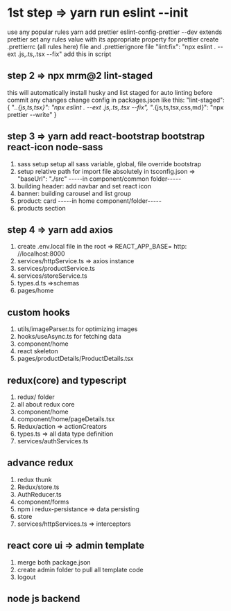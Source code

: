 # 1st step => yarn run eslint --init

use any popular rules
yarn add prettier eslint-config-prettier --dev
extends prettier
set any rules value with its appropriate property
for prettier create .prettierrc (all rules here) file and .prettierignore file
"lint:fix": "npx eslint . --ext .js,.ts,.tsx --fix" add this in script

## step 2 => npx mrm@2 lint-staged

this will automatically install husky and list staged for auto linting before
commit any changes change config in packages.json like this:
"lint-staged": {
"_..{js,ts,tsx}": "npx eslint . --ext .js,.ts,.tsx --fix",
"_.{js,ts,tsx,css,md}": "npx prettier --write"
}

<!-- "lint-staged": {
    "*{.tsx,.ts}": "npx eslint '**/*{.ts,.tsx}' --fix",
    "*.{ts,tsx,css,md}": "npx prettier --write"
  } -->

## step 3 => yarn add react-bootstrap bootstrap react-icon node-sass

1. sass setup
   setup all sass variable, global, file
   override bootstrap
2. setup relative path for import file absolutely in tsconfig.json => "baseUrl": "./src"
   -----in component/common folder-----
3. building header: add navbar and set react icon
4. banner: building carousel and list group
5. product: card
   -----in home component/folder-----
6. products section

## step 4 => yarn add axios

1. create .env.local file in the root => REACT_APP_BASE= http: //localhost:8000
2. services/httpService.ts => axios instance
3. services/productService.ts
4. services/storeService.ts
5. types.d.ts =>schemas
6. pages/home

## custom hooks

1. utils/imageParser.ts for optimizing images
2. hooks/useAsync.ts for fetching data
3. component/home
4. react skeleton
5. pages/productDetails/ProductDetails.tsx

## redux(core) and typescript

1. redux/ folder
2. all about redux core
3. component/home
4. component/home/pageDetails.tsx
5. Redux/action => actionCreators
6. types.ts => all data type definition
7. services/authServices.ts

## advance redux

1. redux thunk
2. Redux/store.ts
3. AuthReducer.ts
4. component/forms
5. npm i redux-persistance => data persisting
6. store
7. services/httpServices.ts => interceptors

## react core ui => admin template

1. merge both package.json
2. create admin folder to pull all template code
3. logout

## node js backend
